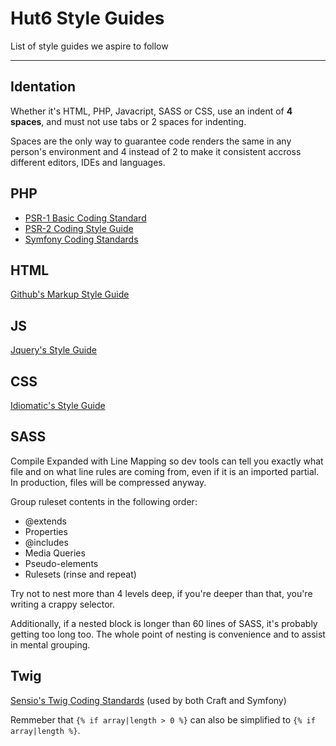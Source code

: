 # Hut6 Style Guides 

List of style guides we aspire to follow 

---

## Identation

Whether it's HTML, PHP, Javacript, SASS or CSS, use an indent of **4 spaces**, and must not use tabs or 2 spaces for indenting. 

Spaces are the only way to guarantee code renders the same in any person's environment and 4 instead of 2 to make it consistent accross different editors, IDEs and languages.

## PHP 

- [PSR-1 Basic Coding Standard](http://www.php-fig.org/psr/psr-1/)
- [PSR-2 Coding Style Guide](http://www.php-fig.org/psr/psr-2/)
- [Symfony Coding Standards](https://github.com/symfony/symfony-docs/blob/master/contributing/code/standards.rst)

## HTML

[Github's Markup Style Guide](https://github.com/styleguide/templates)

## JS

[Jquery's Style Guide](http://contribute.jquery.org/style-guide/js/)

## CSS

[Idiomatic's Style Guide](https://github.com/necolas/idiomatic-css)

## SASS 

Compile Expanded with Line Mapping so dev tools can tell you exactly what file and on what line rules are coming from, even if it is an imported partial. In production, files will be compressed anyway. 

Group ruleset contents in the following order:

- @extends
- Properties
- @includes
- Media Queries
- Pseudo-elements
- Rulesets (rinse and repeat)

Try not to nest more than 4 levels deep, if you're deeper than that, you're writing a crappy selector.

Additionally, if a nested block is longer than 60 lines of SASS, it's probably getting too long too. The whole point of nesting is convenience and to assist in mental grouping.

## Twig

[Sensio's Twig Coding Standards](http://twig.sensiolabs.org/doc/coding_standards.html) (used by both Craft and Symfony)

Remmeber that `{% if array|length > 0 %}` can also be simplified to `{% if array|length %}`. 